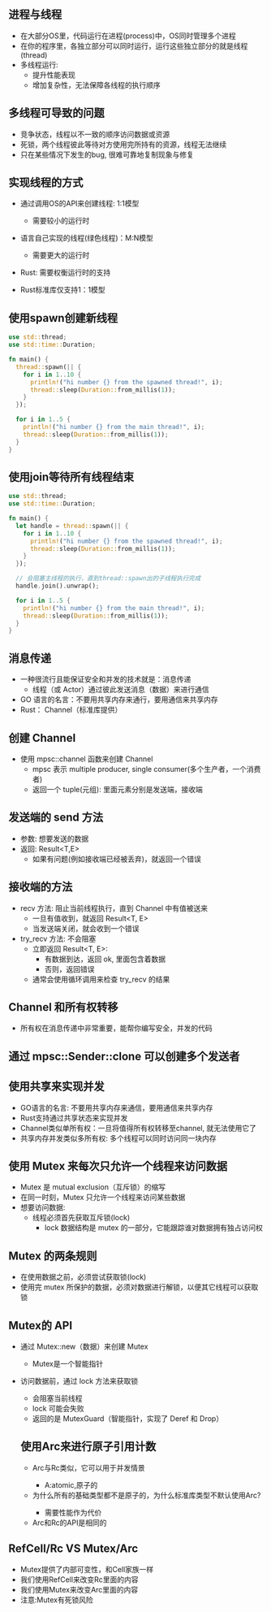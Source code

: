 ## 进程与线程
- 在大部分OS里，代码运行在进程(process)中，OS同时管理多个进程
- 在你的程序里，各独立部分可以同时运行，运行这些独立部分的就是线程(thread)
- 多线程运行:
  - 提升性能表现
  - 增加复杂性，无法保障各线程的执行顺序

## 多线程可导致的问题
- 竞争状态，线程以不一致的顺序访问数据或资源
- 死锁，两个线程彼此等待对方使用完所持有的资源，线程无法继续
- 只在某些情况下发生的bug, 很难可靠地复制现象与修复

## 实现线程的方式
- 通过调用OS的API来创建线程: 1:1模型
  - 需要较小的运行时
- 语言自己实现的线程(绿色线程)：M:N模型
  - 需要更大的运行时

- Rust: 需要权衡运行时的支持
- Rust标准库仅支持1：1模型

## 使用spawn创建新线程
```rust
use std::thread;
use std::time::Duration;

fn main() {
  thread::spawn(|| {
    for i in 1..10 {
      println!("hi number {} from the spawned thread!", i);
      thread::sleep(Duration::from_millis(1));
    }
  });

  for i in 1..5 {
    println!("hi number {} from the main thread!", i);
    thread::sleep(Duration::from_millis(1));
  }
}
```

## 使用join等待所有线程结束
```rust
use std::thread;
use std::time::Duration;

fn main() {
  let handle = thread::spawn(|| {
    for i in 1..10 {
      println!("hi number {} from the spawned thread!", i);
      thread::sleep(Duration::from_millis(1));
    }
  });

  // 会阻塞主线程的执行，直到thread::spawn出的子线程执行完成
  handle.join().unwrap();

  for i in 1..5 {
    println!("hi number {} from the main thread!", i);
    thread::sleep(Duration::from_millis(1));
  }
}
```


## 消息传递

- 一种很流行且能保证安全和并发的技术就是：消息传递
  - 线程（或 Actor）通过彼此发送消息（数据）来进行通信
- GO 语言的名言：不要用共享内存来通行，要用通信来共享内存
- Rust： Channel（标准库提供）

## 创建 Channel

- 使用 mpsc::channel 函数来创建 Channel
  - mpsc 表示 multiple producer, single consumer(多个生产者，一个消费者)
  - 返回一个 tuple(元组): 里面元素分别是发送端，接收端

## 发送端的 send 方法

- 参数: 想要发送的数据
- 返回: Result<T,E>
  - 如果有问题(例如接收端已经被丢弃)，就返回一个错误

## 接收端的方法

- recv 方法: 阻止当前线程执行，直到 Channel 中有值被送来
  - 一旦有值收到，就返回 Result<T, E>
  - 当发送端关闭，就会收到一个错误
- try_recv 方法: 不会阻塞
  - 立即返回 Result<T, E>:
    - 有数据到达，返回 ok, 里面包含着数据
    - 否则，返回错误
  - 通常会使用循环调用来检查 try_recv 的结果

## Channel 和所有权转移

- 所有权在消息传递中非常重要，能帮你编写安全，并发的代码

## 通过 mpsc::Sender::clone 可以创建多个发送者

## 使用共享来实现并发
- GO语言的名言: 不要用共享内存来通信，要用通信来共享内存
- Rust支持通过共享状态来实现并发
- Channel类似单所有权：一旦将值得所有权转移至channel, 就无法使用它了
- 共享内存并发类似多所有权: 多个线程可以同时访问同一块内存

## 使用 Mutex 来每次只允许一个线程来访问数据

- Mutex 是 mutual exclusion（互斥锁）的缩写
- 在同一时刻，Mutex 只允许一个线程来访问某些数据
- 想要访问数据:
  - 线程必须首先获取互斥锁(lock)
    - lock 数据结构是 mutex 的一部分，它能跟踪谁对数据拥有独占访问权

## Mutex 的两条规则

- 在使用数据之前，必须尝试获取锁(lock)
- 使用完 mutex 所保护的数据，必须对数据进行解锁，以便其它线程可以获取锁

## Mutex<T>的 API

- 通过 Mutex::new（数据）来创建 Mutex<T>
  - Mutex<T>是一个智能指针
- 访问数据前，通过 lock 方法来获取锁
  - 会阻塞当前线程
  - lock 可能会失败
  - 返回的是 MutexGuard（智能指针，实现了 Deref 和 Drop）

  ## 使用Arc<T>来进行原子引用计数
  - Arc<T>与Rc<T>类似，它可以用于并发情景
    - A:atomic,原子的
  - 为什么所有的基础类型都不是原子的，为什么标准库类型不默认使用Arc<T>?
    - 需要性能作为代价
  - Arc<T>和Rc<T>的API是相同的

## RefCell<T>/Rc<T> VS Mutex<T>/Arc<T>
- Mutex<T>提供了内部可变性，和Cell家族一样
- 我们使用RefCell<T>来改变Rc<T>里面的内容
- 我们使用Mutex<T>来改变Arc<T>里面的内容
- 注意:Mutex<T>有死锁风险